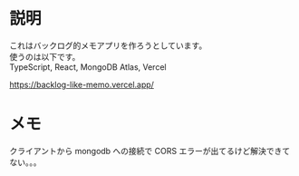 # 説明

これはバックログ的メモアプリを作ろうとしています。  
使うのは以下です。  
TypeScript, React, MongoDB Atlas, Vercel

https://backlog-like-memo.vercel.app/

# メモ

クライアントから mongodb への接続で CORS エラーが出てるけど解決できてない。。。
